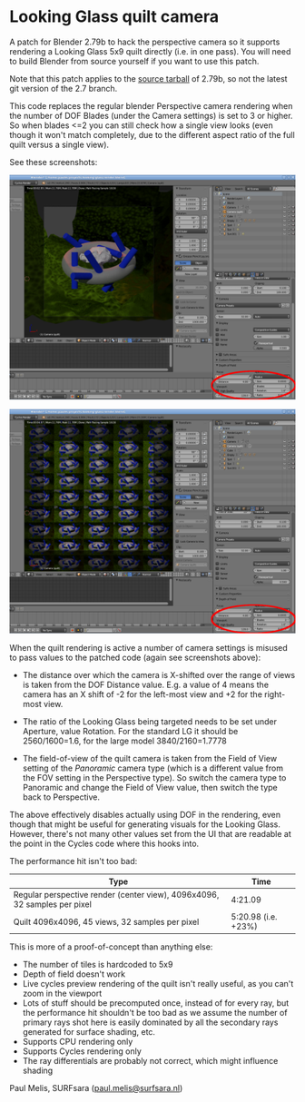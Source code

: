 # Looking Glass quilt camera

A patch for Blender 2.79b to hack the perspective camera so it supports rendering a Looking Glass 5x9 quilt directly (i.e. in one pass). You will need to build Blender from source yourself if you want to use this patch.

Note that this patch applies to the [source tarball](http://download.blender.org/source/blender-2.79b.tar.gz)
of 2.79b, so not the latest git version of the 2.7 branch.

This code replaces the regular blender Perspective camera rendering when the number of DOF Blades (under the Camera settings) is set to 3 or higher. So when blades <=2 you can still check how a single view looks (even though it won't match completely, due to the different aspect ratio of the full quilt versus a single view).

See these screenshots:

![](regular.png)

![](quilt.png)

When the quilt rendering is active a number of camera settings is misused to pass values to the patched code (again see screenshots above):

- The distance over which the camera is X-shifted over the range  of views is taken from the DOF Distance value. E.g. a value of 4 means the camera has an X shift of -2 for the left-most view and +2 for the right-most view.

- The ratio of the Looking Glass being targeted needs to be set under Aperture, value Rotation. For the standard LG it should be 2560/1600=1.6, for the large model 3840/2160=1.7778

- The field-of-view of the quilt camera is taken from the Field of View setting of the *Panoramic* camera type (which is a different value from the FOV setting in the Perspective type). So switch the camera type to Panoramic and change the Field of View value, then switch the type back to Perspective.

The above effectively disables actually using DOF in the rendering, even though that might be useful for generating visuals for the Looking Glass. However, there's not many other values set from the UI that are readable at the point in the Cycles code where this hooks into.

The performance hit isn't too bad:

| Type | Time |
| ---- | ---- |
| Regular perspective render (center view), 4096x4096, 32 samples per pixel | 4:21.09 |
| Quilt 4096x4096, 45 views, 32 samples per pixel | 5:20.98 (i.e. +23%) |

This is more of a proof-of-concept than anything else:

- The number of tiles is hardcoded to 5x9
- Depth of field doesn't work
- Live cycles preview rendering of the quilt isn't really useful,
  as you can't zoom in the viewport
- Lots of stuff should be precomputed once, instead of for every ray, but the performance hit shouldn't be too bad as we assume the number of primary rays shot here is easily dominated by all the secondary rays generated for surface shading, etc.
- Supports CPU rendering only
- Supports Cycles rendering only
- The ray differentials are probably not correct, which might influence shading

Paul Melis, SURFsara (paul.melis@surfsara.nl)
